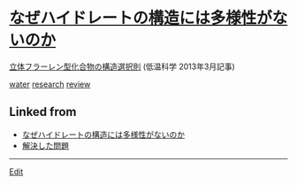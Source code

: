 ---
---
# [なぜハイドレートの構造には多様性がないのか](なぜハイドレートの構造には多様性がないのか)

[立体フラーレン型化合物の構造選択則](https://eprints.lib.hokudai.ac.jp/dspace/handle/2115/52369) (低温科学 2013年3月記事)



[water](water) [research](research) [review](review) 


## Linked from

* [なぜハイドレートの構造には多様性がないのか](なぜハイドレートの構造には多様性がないのか.md)
* [解決した問題](解決した問題.md)


----
[Edit](https://github.com/vitroid/vitroid.github.io/edit/master/MD/なぜハイドレートの構造には多様性がないのか.md)

